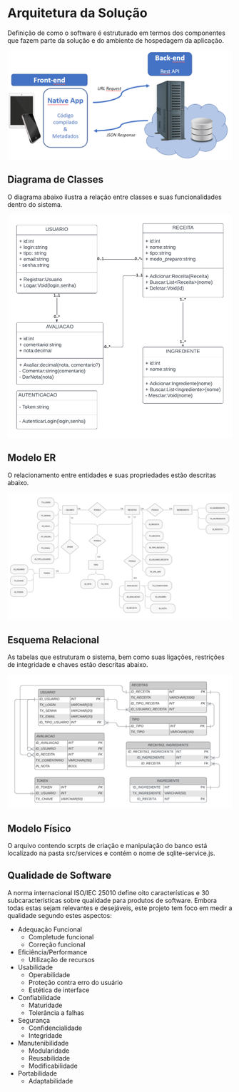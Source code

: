 # Arquitetura da Solução

Definição de como o software é estruturado em termos dos componentes que fazem parte da solução e do ambiente de hospedagem da aplicação.

![Arquitetura da Solução](img/02-mob-arch.png)

## Diagrama de Classes

O diagrama abaixo ilustra a relação entre classes e suas funcionalidades dentro do sistema.

![Diagrama de Classes](img/diagrama_classes.png)

## Modelo ER

O relacionamento entre entidades e suas propriedades estão descritas abaixo.

![Modelo ER](img/modelo_er.png)

## Esquema Relacional

As tabelas que estruturam o sistema, bem como suas ligações, restrições de integridade e chaves estão descritas abaixo.

![Esquema Relacional](img/esquema_relacional.png)


## Modelo Físico

O arquivo contendo scrpts de criação e manipulação do banco está localizado na pasta src/services e contém o nome de sqlite-service.js. 


<!--
## Tecnologias Utilizadas

Descreva aqui qual(is) tecnologias você vai usar para resolver o seu problema, ou seja, implementar a sua solução. Liste todas as tecnologias envolvidas, linguagens a serem utilizadas, serviços web, frameworks, bibliotecas, IDEs de desenvolvimento, e ferramentas.

Apresente também uma figura explicando como as tecnologias estão relacionadas ou como uma interação do usuário com o sistema vai ser conduzida, por onde ela passa até retornar uma resposta ao usuário.
-->

<!--
## Hospedagem

Explique como a hospedagem e o lançamento da plataforma foi feita.

> **Links Úteis**:
>
> - [Website com GitHub Pages](https://pages.github.com/)
> - [Programação colaborativa com Repl.it](https://repl.it/)
> - [Getting Started with Heroku](https://devcenter.heroku.com/start)
> - [Publicando Seu Site No Heroku](http://pythonclub.com.br/publicando-seu-hello-world-no-heroku.html)
-->

## Qualidade de Software

 A norma internacional ISO/IEC 25010 define oito características e 30 subcaracterísticas sobre qualidade para produtos de software. Embora todas estas sejam relevantes e desejáveis, este projeto tem foco em medir a qualidade segundo estes aspectos:

- Adequação Funcional
    - Completude funcional
    - Correção funcional
- Eficiência/Performance
    - Utilização de recursos
- Usabilidade
    - Operabilidade
    - Proteção contra erro do usuário
    - Estética de interface
- Confiabilidade
    - Maturidade
    - Tolerância a falhas
- Segurança
    - Confidencialidade
    - Integridade
- Manutenibilidade
    - Modularidade
    - Reusabilidade
    - Modificabilidade
- Portabilidade
    - Adaptabilidade